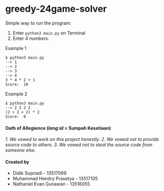 # greedy-24game-solver
Simple way to run the program:
1. Enter `python3 main.py` on Terminal
2. Enter 4 numbers.

Example 1
```
$ python3 main.py 
--> 1
--> 2
--> 3
--> 4
3 * 4 * 2 + 1
Score:  10
```
Example 2
```
$ python3 main.py 
--> 2 2 2 2
(2 + 2 + 2) * 2
Score:  0
```

#### Oath of Allegience (_lang:id_ = Sumpah Kesetiaan)
_1. We vowed to work on this project honestly._
_2. We vowed not to provide source code to others._
_3. We vowed not to steal the source code from someone else._

#### Created by
* Didik Supriadi - 13517069
* Muhammad Hendry Prasetya - 13517105
* Nathaniel Evan Gunawan - 13516055
